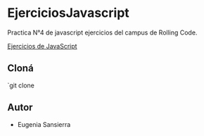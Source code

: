  # EjerciciosJavascript

Practica N°4 de javascript ejercicios del campus de Rolling Code. 

[Ejercicios de JavaScript](https://docs.google.com/document/d/1wbQa5l7nyT9yvRn8H-APBe69P0sjr7BU_tn3TipmMOA/edit)

## Cloná

`git clone 
## Autor
- Eugenia Sansierra